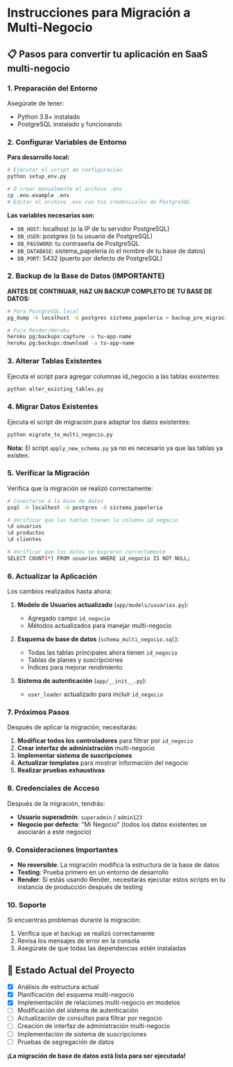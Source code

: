 # Instrucciones para Migración a Multi-Negocio

## 📋 Pasos para convertir tu aplicación en SaaS multi-negocio

### 1. Preparación del Entorno

Asegúrate de tener:
- Python 3.8+ instalado
- PostgreSQL instalado y funcionando

### 2. Configurar Variables de Entorno

**Para desarrollo local:**
```bash
# Ejecutar el script de configuración
python setup_env.py

# O crear manualmente el archivo .env
cp .env.example .env
# Editar el archivo .env con tus credenciales de PostgreSQL
```

**Las variables necesarias son:**
- `DB_HOST`: localhost (o la IP de tu servidor PostgreSQL)
- `DB_USER`: postgres (o tu usuario de PostgreSQL)
- `DB_PASSWORD`: tu contraseña de PostgreSQL
- `DB_DATABASE`: sistema_papeleria (o el nombre de tu base de datos)
- `DB_PORT`: 5432 (puerto por defecto de PostgreSQL)

### 2. Backup de la Base de Datos (IMPORTANTE)

**ANTES DE CONTINUAR, HAZ UN BACKUP COMPLETO DE TU BASE DE DATOS:**

```bash
# Para PostgreSQL local
pg_dump -h localhost -U postgres sistema_papeleria > backup_pre_migracion.sql

# Para Render/Heroku
heroku pg:backups:capture -a tu-app-name
heroku pg:backups:download -a tu-app-name
```

### 3. Alterar Tablas Existentes

Ejecuta el script para agregar columnas id_negocio a las tablas existentes:

```bash
python alter_existing_tables.py
```

### 4. Migrar Datos Existentes

Ejecuta el script de migración para adaptar los datos existentes:

```bash
python migrate_to_multi_negocio.py
```

**Nota:** El script `apply_new_schema.py` ya no es necesario ya que las tablas ya existen.

### 5. Verificar la Migración

Verifica que la migración se realizó correctamente:

```bash
# Conectarse a la base de datos
psql -h localhost -U postgres -d sistema_papeleria

# Verificar que las tablas tienen la columna id_negocio
\d usuarios
\d productos
\d clientes

# Verificar que los datos se migraron correctamente
SELECT COUNT(*) FROM usuarios WHERE id_negocio IS NOT NULL;
```

### 6. Actualizar la Aplicación

Los cambios realizados hasta ahora:

1. **Modelo de Usuarios actualizado** (`app/models/usuarios.py`):
   - Agregado campo `id_negocio`
   - Métodos actualizados para manejar multi-negocio

2. **Esquema de base de datos** (`schema_multi_negocio.sql`):
   - Todas las tablas principales ahora tienen `id_negocio`
   - Tablas de planes y suscripciones
   - Índices para mejorar rendimiento

3. **Sistema de autenticación** (`app/__init__.py`):
   - `user_loader` actualizado para incluir `id_negocio`

### 7. Próximos Pasos

Después de aplicar la migración, necesitarás:

1. **Modificar todos los controladores** para filtrar por `id_negocio`
2. **Crear interfaz de administración** multi-negocio
3. **Implementar sistema de suscripciones**
4. **Actualizar templates** para mostrar información del negocio
5. **Realizar pruebas exhaustivas**

### 8. Credenciales de Acceso

Después de la migración, tendrás:

- **Usuario superadmin**: `superadmin` / `admin123`
- **Negocio por defecto**: "Mi Negocio" (todos los datos existentes se asociarán a este negocio)

### 9. Consideraciones Importantes

- **No reversible**: La migración modifica la estructura de la base de datos
- **Testing**: Prueba primero en un entorno de desarrollo
- **Render**: Si estás usando Render, necesitarás ejecutar estos scripts en tu instancia de producción después de testing

### 10. Soporte

Si encuentras problemas durante la migración:
1. Verifica que el backup se realizó correctamente
2. Revisa los mensajes de error en la consola
3. Asegúrate de que todas las dependencias estén instaladas

## 🚀 Estado Actual del Proyecto

- [x] Análisis de estructura actual
- [x] Planificación del esquema multi-negocio  
- [x] Implementación de relaciones multi-negocio en modelos
- [ ] Modificación del sistema de autenticación
- [ ] Actualización de consultas para filtrar por negocio
- [ ] Creación de interfaz de administración multi-negocio
- [ ] Implementación de sistema de suscripciones
- [ ] Pruebas de segregación de datos

**¡La migración de base de datos está lista para ser ejecutada!**
